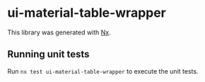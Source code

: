 # ui-material-table-wrapper

This library was generated with [Nx](https://nx.dev).

## Running unit tests

Run `nx test ui-material-table-wrapper` to execute the unit tests.
